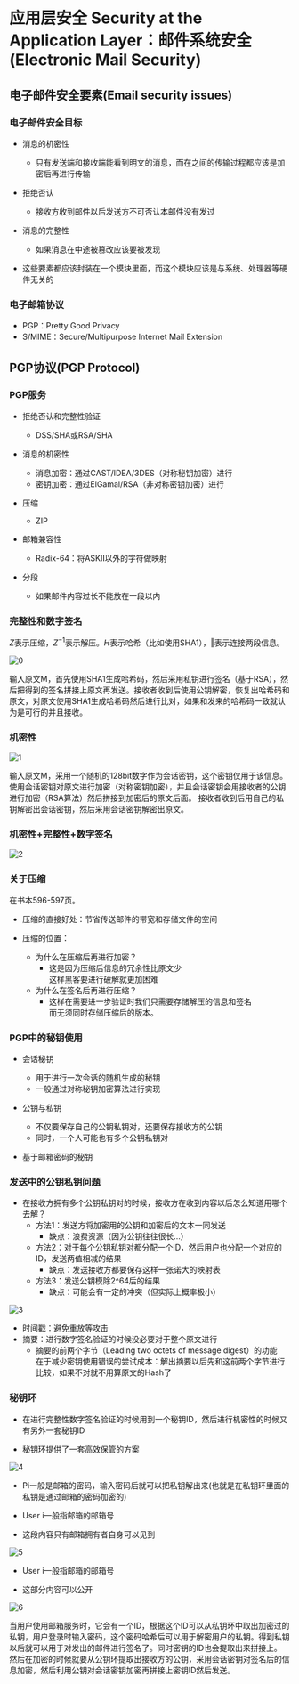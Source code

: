 # 应用层安全 Security at the Application Layer：邮件系统安全(Electronic Mail Security)

## 电子邮件安全要素(Email security issues)

### 电子邮件安全目标
- 消息的机密性
    - 只有发送端和接收端能看到明文的消息，而在之间的传输过程都应该是加密后再进行传输

- 拒绝否认
    - 接收方收到邮件以后发送方不可否认本邮件没有发过

- 消息的完整性
    - 如果消息在中途被篡改应该要被发现

- 这些要素都应该封装在一个模块里面，而这个模块应该是与系统、处理器等硬件无关的

### 电子邮箱协议
- PGP：Pretty Good Privacy
- S/MIME：Secure/Multipurpose Internet Mail Extension

## PGP协议(PGP Protocol)

### PGP服务
- 拒绝否认和完整性验证
    - DSS/SHA或RSA/SHA

- 消息的机密性
    - 消息加密：通过CAST/IDEA/3DES（对称秘钥加密）进行
    - 密钥加密：通过ElGamal/RSA（非对称密钥加密）进行

- 压缩
    - ZIP

- 邮箱兼容性
    - Radix-64：将ASKII以外的字符做映射

- 分段
    - 如果邮件内容过长不能放在一段以内

### 完整性和数字签名

$Z$表示压缩，$Z^{-1}$表示解压。$H$表示哈希（比如使用SHA1），$\Vert$表示连接两段信息。

![0](https://raw.githubusercontent.com/familyld/Network_Security/master/graph/PGP1.png)

输入原文M，首先使用SHA1生成哈希码，然后采用私钥进行签名（基于RSA），然后把得到的签名拼接上原文再发送。接收者收到后使用公钥解密，恢复出哈希码和原文，对原文使用SHA1生成哈希码然后进行比对，如果和发来的哈希码一致就认为是可行的并且接收。

### 机密性

![1](https://raw.githubusercontent.com/familyld/Network_Security/master/graph/PGP2.png)

输入原文M，采用一个随机的128bit数字作为会话密钥，这个密钥仅用于该信息。 使用会话密钥对原文进行加密（对称密钥加密），并且会话密钥会用接收者的公钥进行加密（RSA算法）然后拼接到加密后的原文后面。 接收者收到后用自己的私钥解密出会话密钥，然后采用会话密钥解密出原文。

### 机密性+完整性+数字签名

![2](https://raw.githubusercontent.com/familyld/Network_Security/master/graph/PGP3.png)

### 关于压缩

在书本596-597页。

- 压缩的直接好处：节省传送邮件的带宽和存储文件的空间

- 压缩的位置：
    - 为什么在压缩后再进行加密？
        - 这是因为压缩后信息的冗余性比原文少<br>这样黑客要进行破解就更加困难
    - 为什么在签名后再进行压缩？
        - 这样在需要进一步验证时我们只需要存储解压的信息和签名<br>而无须同时存储压缩后的版本。


### PGP中的秘钥使用
- 会话秘钥
    - 用于进行一次会话的随机生成的秘钥
    - 一般通过对称秘钥加密算法进行实现

- 公钥与私钥
    - 不仅要保存自己的公钥私钥对，还要保存接收方的公钥
    - 同时，一个人可能也有多个公钥私钥对

- 基于邮箱密码的秘钥

### 发送中的公钥私钥问题
- 在接收方拥有多个公钥私钥对的时候，接收方在收到内容以后怎么知道用哪个去解？
    - 方法1：发送方将加密用的公钥和加密后的文本一同发送
        - 缺点：浪费资源（因为公钥往往很长…）
    - 方法2：对于每个公钥私钥对都分配一个ID，然后用户也分配一个对应的ID，发送两值相减的结果
        - 缺点：发送接收方都要保存这样一张诺大的映射表
    - 方法3：发送公钥模除2^64后的结果
        - 缺点：可能会有一定的冲突（但实际上概率极小）

![3](https://raw.githubusercontent.com/familyld/Network_Security/master/graph/PGP4.png)

- 时间戳：避免重放等攻击
- 摘要：进行数字签名验证的时候没必要对于整个原文进行
    - 摘要的前两个字节（Leading two octets of message digest）的功能<br>在于减少密钥使用错误的尝试成本：解出摘要以后先和这前两个字节进行比较，如果不对就不用算原文的Hash了

### 秘钥环
- 在进行完整性数字签名验证的时候用到一个秘钥ID，然后进行机密性的时候又有另外一套秘钥ID

- 秘钥环提供了一套高效保管的方案

![4](https://raw.githubusercontent.com/familyld/Network_Security/master/graph/Private-Key_Ring.png)

- Pi一般是邮箱的密码，输入密码后就可以把私钥解出来(也就是在私钥环里面的私钥是通过邮箱的密码加密的)

- User i一般指邮箱的邮箱号

- 这段内容只有邮箱拥有者自身可以见到

![5](https://raw.githubusercontent.com/familyld/Network_Security/master/graph/Public-Key_Ring.png)

- User i一般指邮箱的邮箱号

- 这部分内容可以公开

![6](https://raw.githubusercontent.com/familyld/Network_Security/master/graph/PGP5.png)

当用户使用邮箱服务时，它会有一个ID，根据这个ID可以从私钥环中取出加密过的私钥，用户登录时输入密码，这个密码哈希后可以用于解密用户的私钥。得到私钥以后就可以用于对发出的邮件进行签名了。同时密钥的ID也会提取出来拼接上。 然后在加密的时候就要从公钥环提取出接收方的公钥，采用会话密钥对签名后的信息加密，然后利用公钥对会话密钥加密再拼接上密钥ID然后发送。

